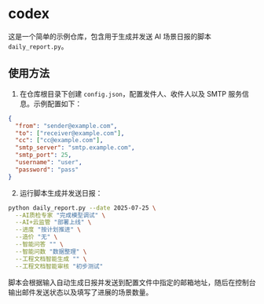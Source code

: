 # codex

这是一个简单的示例仓库，包含用于生成并发送 AI 场景日报的脚本 `daily_report.py`。

## 使用方法
1. 在仓库根目录下创建 `config.json`，配置发件人、收件人以及 SMTP 服务信息。示例配置如下：

```json
{
  "from": "sender@example.com",
  "to": ["receiver@example.com"],
  "cc": ["cc@example.com"],
  "smtp_server": "smtp.example.com",
  "smtp_port": 25,
  "username": "user",
  "password": "pass"
}
```

2. 运行脚本生成并发送日报：

```bash
python daily_report.py --date 2025-07-25 \
  --AI质检专家 "完成模型调试" \
  --AI+云监管 "部署上线" \
  --进度 "按计划推进" \
  --造价 "无" \
  --智能问答 "" \
  --智能问数 "数据整理" \
  --工程文档智能生成 "" \
  --工程文档智能审核 "初步测试"
```

脚本会根据输入自动生成日报并发送到配置文件中指定的邮箱地址，随后在控制台输出邮件发送状态以及填写了进展的场景数量。
